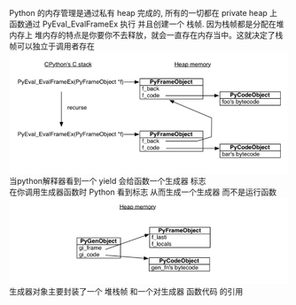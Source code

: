 Python 的内存管理是通过私有 heap 完成的, 所有的一切都在 private heap 上</br>
函数通过 PyEval_EvalFrameEx 执行 并且创建一个 栈帧. 因为栈帧都是分配在堆内存上 堆内存的特点是你要你不去释放，就会一直存在内存当中。这就决定了栈帧可以独立于调用者存在
![alt text](c_stack.png)
当python解释器看到一个 yield 会给函数一个生成器 标志</br>
在你调用生成器函数时 Python 看到标志 从而生成一个生成器 而不是运行函数
![alt text](gen_object.png)
生成器对象主要封装了一个 堆栈帧 和一个对生成器 函数代码 的引用</br>
